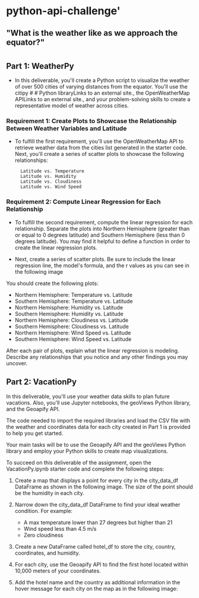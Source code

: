 # python-api-challenge'

## "What is the weather like as we approach the equator?"
#

## Part 1: WeatherPy


  - In this deliverable, you'll create a Python script to visualize the weather of over 500 cities of varying distances from the equator. You'll use the citipy # # Python libraryLinks to an external site., the OpenWeatherMap APILinks to an external site., and your problem-solving skills to create a representative model of weather across cities.


### Requirement 1: Create Plots to Showcase the Relationship Between Weather Variables and Latitude

- To fulfill the first requirement, you'll use the OpenWeatherMap API to retrieve weather data from the cities list generated in the starter code. Next, you'll create a series of scatter plots to showcase the following relationships:

        Latitude vs. Temperature
        Latitude vs. Humidity
        Latitude vs. Cloudiness
        Latitude vs. Wind Speed

### Requirement 2: Compute Linear Regression for Each Relationship

- To fulfill the second requirement, compute the linear regression for each relationship. Separate the plots into Northern Hemisphere (greater than or equal to 0 degrees latitude) and Southern Hemisphere (less than 0 degrees latitude). You may find it helpful to define a function in order to create the linear regression plots.

 - Next, create a series of scatter plots. Be sure to include the linear regression line, the model's formula, and the r values as you can see in the following image

 You should create the following plots:

- Northern Hemisphere: Temperature vs. Latitude
- Southern Hemisphere: Temperature vs. Latitude
- Northern Hemisphere: Humidity vs. Latitude
- Southern Hemisphere: Humidity vs. Latitude
- Northern Hemisphere: Cloudiness vs. Latitude
- Southern Hemisphere: Cloudiness vs. Latitude
- Northern Hemisphere: Wind Speed vs. Latitude
- Southern Hemisphere: Wind Speed vs. Latitude

After each pair of plots, explain what the linear regression is modeling. Describe any relationships that you notice and any other findings you may uncover.

## Part 2: VacationPy

In this deliverable, you'll use your weather data skills to plan future vacations. Also, you'll use Jupyter notebooks, the geoViews Python library, and the Geoapify API.

The code needed to import the required libraries and load the CSV file with the weather and coordinates data for each city created in Part 1 is provided to help you get started.

Your main tasks will be to use the Geoapify API and the geoViews Python library and employ your Python skills to create map visualizations.

To succeed on this deliverable of the assignment, open the VacationPy.ipynb starter code and complete the following steps:

1. Create a map that displays a point for every city in the city_data_df DataFrame as shown in the following image. The size of the point should be the humidity in each city.

2. Narrow down the city_data_df DataFrame to find your ideal weather condition. For example:
    - A max temperature lower than 27 degrees but higher than 21
    - Wind speed less than 4.5 m/s
    - Zero cloudiness

3. Create a new DataFrame called hotel_df to store the city, country, coordinates, and humidity.

4. For each city, use the Geoapify API to find the first hotel located within 10,000 meters of your coordinates.

5. Add the hotel name and the country as additional information in the hover message for each city on the map as in the following image: